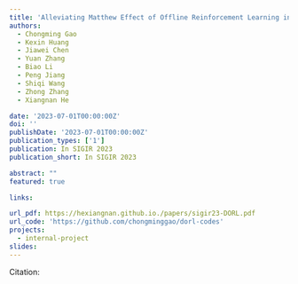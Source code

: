 ```yaml
---
title: 'Alleviating Matthew Effect of Offline Reinforcement Learning in Recommendation'
authors:
  - Chongming Gao
  - Kexin Huang
  - Jiawei Chen
  - Yuan Zhang
  - Biao Li
  - Peng Jiang
  - Shiqi Wang
  - Zhong Zhang 
  - Xiangnan He

date: '2023-07-01T00:00:00Z'
doi: ''
publishDate: '2023-07-01T00:00:00Z'
publication_types: ['1']
publication: In SIGIR 2023 
publication_short: In SIGIR 2023 

abstract: ""
featured: true

links:

url_pdf: https://hexiangnan.github.io./papers/sigir23-DORL.pdf
url_code: 'https://github.com/chongminggao/dorl-codes'
projects:
  - internal-project
slides:
---
```




Citation:
